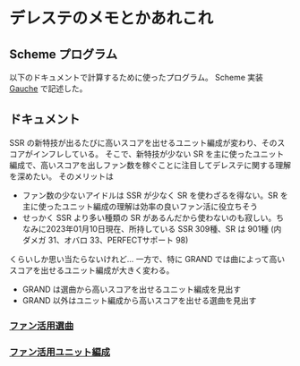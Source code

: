 # デレステのメモとかあれこれ

## Scheme プログラム

以下のドキュメントで計算するために使ったプログラム。
Scheme 実装 [Gauche](https://github.com/shirok/Gauche) で記述した。

## ドキュメント

SSR の新特技が出るたびに高いスコアを出せるユニット編成が変わり、そのスコアがインフレしている。
そこで、新特技が少ない SR を主に使ったユニット編成で、高いスコアを出しファン数を稼ぐことに注目してデレステに関する理解を深めたい。
そのメリットは

- ファン数の少ないアイドルは SSR が少なく SR を使わざるを得ない。SR を主に使ったユニット編成の理解は効率の良いファン活に役立ちそう
- せっかく SSR より多い種類の SR があるんだから使わないのも寂しい。ちなみに2023年01月10日現在、所持している SSR 309種、SR は 901種 (内 ダメガ 31、オバロ 33、PERFECTサポート 98)

くらいしか思い当たらないけれど...
一方で、特に GRAND では曲によって高いスコアを出せるユニット編成が大きく変わる。

- GRAND は選曲から高いスコアを出せるユニット編成を見出す
- GRAND 以外はユニット編成から高いスコアを出せる選曲を見出す

### [ファン活用選曲](doc/each-song.md)
### [ファン活用ユニット編成](doc/unit.md)

